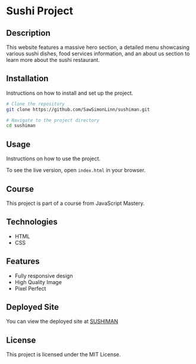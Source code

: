 # Sushi Project

## Description

This website features a massive hero section, a detailed menu showcasing various sushi dishes, food services information, and an about us section to learn more about the sushi restaurant.

## Installation

Instructions on how to install and set up the project.

```bash
# Clone the repository
git clone https://github.com/SawSimonLinn/sushiman.git

# Navigate to the project directory
cd sushiman
```

## Usage

Instructions on how to use the project.

To see the live version, open `index.html` in your browser.

## Course

This project is part of a course from JavaScript Mastery.

## Technologies

- HTML
- CSS

## Features

- Fully responsive design
- High Quality Image
- Pixel Perfect

## Deployed Site

You can view the deployed site at [SUSHIMAN](https://sawsimonlinn.github.io/jsm_sushiman/)

## License

This project is licensed under the MIT License.
